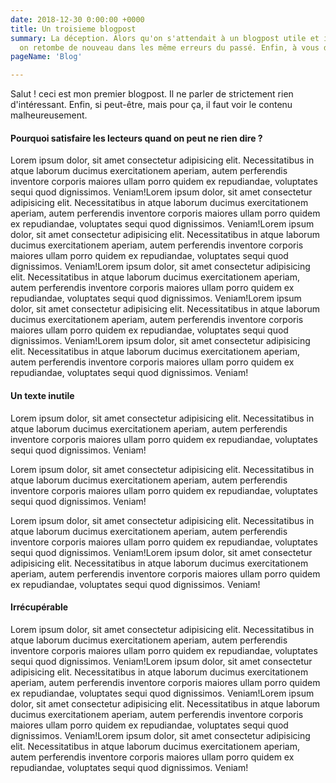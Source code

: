 ```yaml
---
date: 2018-12-30 0:00:00 +0000
title: Un troisieme blogpost
summary: La déception. Alors qu'on s'attendait à un blogpost utile et intéressant,
  on retombe de nouveau dans les même erreurs du passé. Enfin, à vous de juger.
pageName: 'Blog'

---
```

Salut ! ceci est mon premier blogpost. Il ne parler de strictement rien d'intéressant. Enfin, si peut-être, mais pour ça, il faut voir le contenu malheureusement.

#### Pourquoi satisfaire les lecteurs quand on peut ne rien dire ?

Lorem ipsum dolor, sit amet consectetur adipisicing elit. Necessitatibus in atque laborum ducimus exercitationem aperiam, autem perferendis inventore corporis maiores ullam porro quidem ex repudiandae, voluptates sequi quod dignissimos. Veniam!Lorem ipsum dolor, sit amet consectetur adipisicing elit. Necessitatibus in atque laborum ducimus exercitationem aperiam, autem perferendis inventore corporis maiores ullam porro quidem ex repudiandae, voluptates sequi quod dignissimos. Veniam!Lorem ipsum dolor, sit amet consectetur adipisicing elit. Necessitatibus in atque laborum ducimus exercitationem aperiam, autem perferendis inventore corporis maiores ullam porro quidem ex repudiandae, voluptates sequi quod dignissimos. Veniam!Lorem ipsum dolor, sit amet consectetur adipisicing elit. Necessitatibus in atque laborum ducimus exercitationem aperiam, autem perferendis inventore corporis maiores ullam porro quidem ex repudiandae, voluptates sequi quod dignissimos. Veniam!Lorem ipsum dolor, sit amet consectetur adipisicing elit. Necessitatibus in atque laborum ducimus exercitationem aperiam, autem perferendis inventore corporis maiores ullam porro quidem ex repudiandae, voluptates sequi quod dignissimos. Veniam!Lorem ipsum dolor, sit amet consectetur adipisicing elit. Necessitatibus in atque laborum ducimus exercitationem aperiam, autem perferendis inventore corporis maiores ullam porro quidem ex repudiandae, voluptates sequi quod dignissimos. Veniam!

#### Un texte inutile

Lorem ipsum dolor, sit amet consectetur adipisicing elit. Necessitatibus in atque laborum ducimus exercitationem aperiam, autem perferendis inventore corporis maiores ullam porro quidem ex repudiandae, voluptates sequi quod dignissimos. Veniam!

Lorem ipsum dolor, sit amet consectetur adipisicing elit. Necessitatibus in atque laborum ducimus exercitationem aperiam, autem perferendis inventore corporis maiores ullam porro quidem ex repudiandae, voluptates sequi quod dignissimos. Veniam!

Lorem ipsum dolor, sit amet consectetur adipisicing elit. Necessitatibus in atque laborum ducimus exercitationem aperiam, autem perferendis inventore corporis maiores ullam porro quidem ex repudiandae, voluptates sequi quod dignissimos. Veniam!Lorem ipsum dolor, sit amet consectetur adipisicing elit. Necessitatibus in atque laborum ducimus exercitationem aperiam, autem perferendis inventore corporis maiores ullam porro quidem ex repudiandae, voluptates sequi quod dignissimos. Veniam!

#### Irrécupérable

Lorem ipsum dolor, sit amet consectetur adipisicing elit. Necessitatibus in atque laborum ducimus exercitationem aperiam, autem perferendis inventore corporis maiores ullam porro quidem ex repudiandae, voluptates sequi quod dignissimos. Veniam!Lorem ipsum dolor, sit amet consectetur adipisicing elit. Necessitatibus in atque laborum ducimus exercitationem aperiam, autem perferendis inventore corporis maiores ullam porro quidem ex repudiandae, voluptates sequi quod dignissimos. Veniam!Lorem ipsum dolor, sit amet consectetur adipisicing elit. Necessitatibus in atque laborum ducimus exercitationem aperiam, autem perferendis inventore corporis maiores ullam porro quidem ex repudiandae, voluptates sequi quod dignissimos. Veniam!Lorem ipsum dolor, sit amet consectetur adipisicing elit. Necessitatibus in atque laborum ducimus exercitationem aperiam, autem perferendis inventore corporis maiores ullam porro quidem ex repudiandae, voluptates sequi quod dignissimos. Veniam!